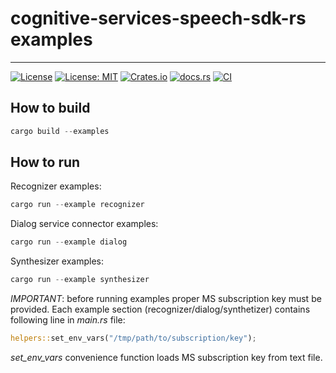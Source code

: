 # cognitive-services-speech-sdk-rs examples

---
[![License](https://img.shields.io/badge/License-Apache-blue.svg)](LICENSE-APACHE)
[![License: MIT](https://img.shields.io/badge/License-MIT-yellow.svg)](LICENSE-MIT)
[![Crates.io][crates-badge]][crates-url]
[![docs.rs][rustdoc-badge]][rustdoc-url]
[![CI](https://github.com/jabber-tools/cognitive-services-speech-sdk-rs/actions/workflows/github-actions-rust-ci.yml/badge.svg)](https://github.com/jabber-tools/cognitive-services-speech-sdk-rs/actions/workflows/github-actions-rust-ci.yml)

[crates-badge]: https://img.shields.io/crates/v/cognitive-services-speech-sdk-rs.svg
[crates-url]: https://crates.io/crates/cognitive-services-speech-sdk-rs
[rustdoc-badge]: https://img.shields.io/badge/docs.rs-1.0.5-green.svg
[rustdoc-url]: https://docs.rs/cognitive-services-speech-sdk-rs


## How to build

```rust
cargo build --examples
```

## How to run

Recognizer examples:

```rust
cargo run --example recognizer
```

Dialog service connector examples:

```rust
cargo run --example dialog
```

Synthesizer examples:

```rust
cargo run --example synthesizer
```

*IMPORTANT*: before running examples proper MS subscription key must be provided. Each example section (recognizer/dialog/synthetizer) contains following line  in *main.rs* file:

```rust
helpers::set_env_vars("/tmp/path/to/subscription/key");
```
*set_env_vars* convenience function loads MS subscription key from text file.
